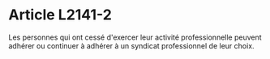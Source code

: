 # Article L2141-2

Les personnes qui ont cessé d'exercer leur activité professionnelle peuvent adhérer ou continuer à adhérer à un syndicat professionnel de leur choix.